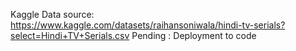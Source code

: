 Kaggle Data source:  https://www.kaggle.com/datasets/raihansoniwala/hindi-tv-serials?select=Hindi+TV+Serials.csv
Pending : Deployment to code 